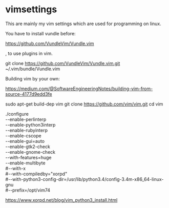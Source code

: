 # vimsettings

This are mainly my vim settings which are used for programming on linux.

You have to install vundle before:

https://github.com/VundleVim/Vundle.vim

, to use plugins in vim.

git clone https://github.com/VundleVim/Vundle.vim.git ~/.vim/bundle/Vundle.vim


Building vim by your own:

https://medium.com/@SoftwareEngineeringNotes/building-vim-from-source-4177d9edd3fe

sudo apt-get build-dep vim
git clone https://github.com/vim/vim.git
cd vim

./configure \
--enable-perlinterp \
--enable-python3interp \
--enable-rubyinterp \
--enable-cscope \
--enable-gui=auto \
--enable-gtk2-check \
--enable-gnome-check \
--with-features=huge \
--enable-multibyte \
#--with-x \
#--with-compiledby="xorpd" \
#--with-python3-config-dir=/usr/lib/python3.4/config-3.4m-x86_64-linux-gnu \
#--prefix=/opt/vim74

https://www.xorpd.net/blog/vim_python3_install.html


